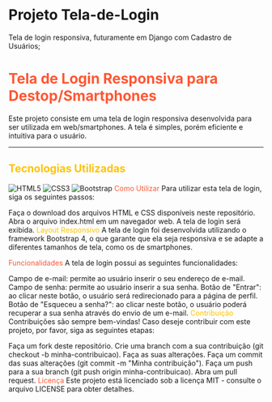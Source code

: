 # Projeto Tela-de-Login
Tela de login responsiva, futuramente em Django com Cadastro de Usuários;
# <span style="color:#FF5733">Tela de Login Responsiva para Destop/Smartphones</span>

Este projeto consiste em uma tela de login responsiva desenvolvida para ser utilizada em web/smartphones. A tela é simples, porém eficiente e intuitiva para o usuário.

---

## <span style="color:#FFC300">Tecnologias Utilizadas</span>
  <img src="https://img.shields.io/badge/HTML5-E34F26?style=for-the-badge&logo=html5&logoColor=white" alt="HTML5">
  <img src="https://img.shields.io/badge/CSS3-1572B6?style=for-the-badge&logo=css3&logoColor=white" alt="CSS3">
  <img src="https://img.shields.io/badge/Bootstrap-563D7C?style=for-the-badge&logo=bootstrap&logoColor=white" alt="Bootstrap">
<span style="color:#FF5733">Como Utilizar</span>
Para utilizar esta tela de login, siga os seguintes passos:

Faça o download dos arquivos HTML e CSS disponíveis neste repositório.
Abra o arquivo index.html em um navegador web.
A tela de login será exibida.
<span style="color:#FFC300">Layout Responsivo</span>
A tela de login foi desenvolvida utilizando o framework Bootstrap 4, o que garante que ela seja responsiva e se adapte a diferentes tamanhos de tela, como os de smartphones.

<span style="color:#FF5733">Funcionalidades</span>
A tela de login possui as seguintes funcionalidades:

Campo de e-mail: permite ao usuário inserir o seu endereço de e-mail.
Campo de senha: permite ao usuário inserir a sua senha.
Botão de "Entrar": ao clicar neste botão, o usuário será redirecionado para a página de perfil.
Botão de "Esqueceu a senha?": ao clicar neste botão, o usuário poderá recuperar a sua senha através do envio de um e-mail.
<span style="color:#FFC300">Contribuição</span>
Contribuições são sempre bem-vindas! Caso deseje contribuir com este projeto, por favor, siga as seguintes etapas:

Faça um fork deste repositório.
Crie uma branch com a sua contribuição (git checkout -b minha-contribuicao).
Faça as suas alterações.
Faça um commit das suas alterações (git commit -m "Minha contribuição").
Faça um push para a sua branch (git push origin minha-contribuicao).
Abra um pull request.
<span style="color:#FF5733">Licença</span>
Este projeto está licenciado sob a licença MIT - consulte o arquivo LICENSE para obter detalhes.
